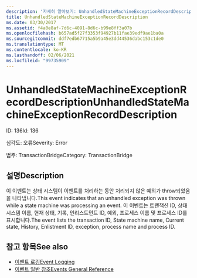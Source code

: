```yaml
---
description: '자세히 알아보기: UnhandledStateMachineExceptionRecordDescription'
title: UnhandledStateMachineExceptionRecordDescription
ms.date: 03/30/2017
ms.assetid: f4a0e8af-7d6c-4091-8d6c-b99e8ff3a07b
ms.openlocfilehash: b657ad5f27f3353f94927b11fae39edf9ae1ba0a
ms.sourcegitcommit: ddf7edb67715a5b9a45e3dd44536dabc153c1de0
ms.translationtype: MT
ms.contentlocale: ko-KR
ms.lasthandoff: 02/06/2021
ms.locfileid: "99735909"
---
```

# <a name="unhandledstatemachineexceptionrecorddescription"></a><span data-ttu-id="dba9d-103">UnhandledStateMachineExceptionRecordDescription</span><span class="sxs-lookup"><span data-stu-id="dba9d-103">UnhandledStateMachineExceptionRecordDescription</span></span>

<span data-ttu-id="dba9d-104">ID: 136</span><span class="sxs-lookup"><span data-stu-id="dba9d-104">Id: 136</span></span>  
  
 <span data-ttu-id="dba9d-105">심각도: 오류</span><span class="sxs-lookup"><span data-stu-id="dba9d-105">Severity: Error</span></span>  
  
 <span data-ttu-id="dba9d-106">범주: TransactionBridge</span><span class="sxs-lookup"><span data-stu-id="dba9d-106">Category: TransactionBridge</span></span>  
  
## <a name="description"></a><span data-ttu-id="dba9d-107">설명</span><span class="sxs-lookup"><span data-stu-id="dba9d-107">Description</span></span>  

 <span data-ttu-id="dba9d-108">이 이벤트는 상태 시스템이 이벤트를 처리하는 동안 처리되지 않은 예외가 throw되었음을 나타냅니다.</span><span class="sxs-lookup"><span data-stu-id="dba9d-108">This event indicates that an unhandled exception was thrown while a state machine was processing an event.</span></span> <span data-ttu-id="dba9d-109">이 이벤트는 트랜잭션 ID, 상태 시스템 이름, 현재 상태, 기록, 인리스트먼트 ID, 예외, 프로세스 이름 및 프로세스 ID를 표시합니다.</span><span class="sxs-lookup"><span data-stu-id="dba9d-109">The event lists the transaction ID, State machine name, Current state, History, Enlistment ID, exception, process name and process ID.</span></span>  
  
## <a name="see-also"></a><span data-ttu-id="dba9d-110">참고 항목</span><span class="sxs-lookup"><span data-stu-id="dba9d-110">See also</span></span>

- [<span data-ttu-id="dba9d-111">이벤트 로깅</span><span class="sxs-lookup"><span data-stu-id="dba9d-111">Event Logging</span></span>](index.md)
- [<span data-ttu-id="dba9d-112">이벤트 일반 참조</span><span class="sxs-lookup"><span data-stu-id="dba9d-112">Events General Reference</span></span>](events-general-reference.md)
